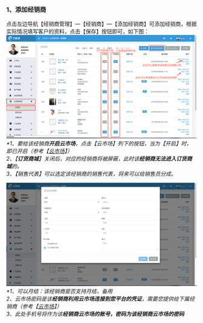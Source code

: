 ### 1、添加经销商

点击左边导航【经销商管理】—【经销商】—【添加经销商】可添加经销商，根据实际情况填写客户的资料，点击【保存】按钮即可，如下图：![](/assets/jxsgl-jxs-1.png)_\*1、要给该经销商**开启云市场**，点击【云市场】列下的按钮，当为【开启】时，即已开启（参考【_[_云市场_](/yun-shi-chang.md)_】）  
  2、【**订货商城**】关闭后，对应的经销商将被屏蔽，此时该**经销商无法进入订货商城**的。  
  3、【销售代表】可以选定该经销商的销售代表，将来可以给销售员分成。_

![](/assets/jxsgl-jxs-2.png)_\*1、可以月结：该经销商是否支持月结，备用  
  2、云市场密码是该**经销商利用云市场连接到您平台的凭证**，需要您提供给下属经销商（参考【_[_云市场_](/yun-shi-chang.md)_】）  
  3、此处手机号将作为该**经销商云市场的账号，**密码为该**经销商云市场的密码**_

